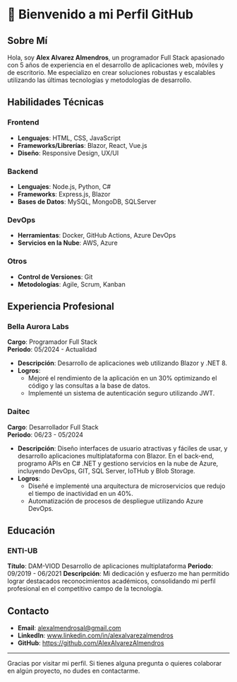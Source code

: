# 🌟 Bienvenido a mi Perfil GitHub

## Sobre Mí

Hola, soy **Alex Alvarez Almendros**, un programador Full Stack apasionado con 5 años de experiencia en el desarrollo de aplicaciones web, móviles y de escritorio. Me especializo en crear soluciones robustas y escalables utilizando las últimas tecnologías y metodologías de desarrollo.

## Habilidades Técnicas

### Frontend
- **Lenguajes**: HTML, CSS, JavaScript
- **Frameworks/Librerías**: Blazor, React, Vue.js
- **Diseño**: Responsive Design, UX/UI

### Backend
- **Lenguajes**: Node.js, Python, C#
- **Frameworks**: Express.js, Blazor
- **Bases de Datos**: MySQL, MongoDB, SQLServer

### DevOps
- **Herramientas**: Docker, GitHub Actions, Azure DevOps
- **Servicios en la Nube**: AWS, Azure

### Otros
- **Control de Versiones**: Git
- **Metodologías**: Agile, Scrum, Kanban

## Experiencia Profesional

### Bella Aurora Labs
**Cargo**: Programador Full Stack  
**Periodo**: 05/2024 - Actualidad

- **Descripción**: Desarrollo de aplicaciones web utilizando Blazor y .NET 8.
- **Logros**:
  - Mejoré el rendimiento de la aplicación en un 30% optimizando el código y las consultas a la base de datos.
  - Implementé un sistema de autenticación seguro utilizando JWT.

### Daitec
**Cargo**: Desarrollador Full Stack  
**Periodo**: 06/23 - 05/2024

- **Descripción**: Diseño interfaces de usuario atractivas y fáciles de usar, y desarrollo aplicaciones multiplataforma con Blazor. En el back-end, programo APIs en C# .NET y gestiono servicios en la nube de Azure, incluyendo DevOps, GIT, SQL Server, IoTHub y Blob Storage.
- **Logros**:
  - Diseñé e implementé una arquitectura de microservicios que redujo el tiempo de inactividad en un 40%.
  - Automatización de procesos de despliegue utilizando Azure DevOps.

## Educación

### ENTI-UB
**Título**: DAM-VIOD Desarrollo de aplicaciones multiplataforma 
**Periodo**: 09/2019 - 06/2021
**Descripción**: Mi dedicación y esfuerzo me han permitido lograr destacados reconocimientos académicos, consolidando mi perfil profesional en el competitivo campo de la tecnología.

## Contacto

- **Email**: alexalmendrosal@gmail.com
- **LinkedIn**: www.linkedin.com/in/alexalvarezalmendros
- **GitHub**: https://github.com/AlexAlvarezAlmendros

---

Gracias por visitar mi perfil. Si tienes alguna pregunta o quieres colaborar en algún proyecto, no dudes en contactarme.

